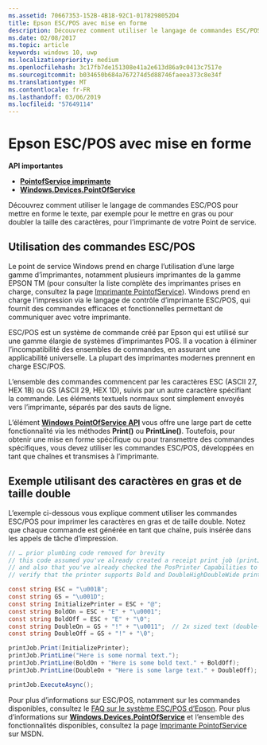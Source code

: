 ```yaml
---
ms.assetid: 70667353-152B-4B18-92C1-0178298052D4
title: Epson ESC/POS avec mise en forme
description: Découvrez comment utiliser le langage de commandes ESC/POS pour mettre en forme le texte, par exemple pour le mettre en gras ou pour doubler la taille des caractères, pour l’imprimante de votre Point de service.
ms.date: 02/08/2017
ms.topic: article
keywords: windows 10, uwp
ms.localizationpriority: medium
ms.openlocfilehash: 3c17fb7de151308e41a2e613d86a9c0413c7517e
ms.sourcegitcommit: b034650b684a767274d5d88746faeea373c8e34f
ms.translationtype: MT
ms.contentlocale: fr-FR
ms.lasthandoff: 03/06/2019
ms.locfileid: "57649114"
---
```

# <a name="epson-escpos-with-formatting"></a>Epson ESC/POS avec mise en forme


**API importantes**

-   [**PointofService imprimante**](https://msdn.microsoft.com/library/windows/apps/Mt426652)
-   [**Windows.Devices.PointOfService**](https://msdn.microsoft.com/library/windows/apps/Dn298071)

Découvrez comment utiliser le langage de commandes ESC/POS pour mettre en forme le texte, par exemple pour le mettre en gras ou pour doubler la taille des caractères, pour l’imprimante de votre Point de service.

## <a name="escpos-usage"></a>Utilisation des commandes ESC/POS

Le point de service Windows prend en charge l’utilisation d’une large gamme d’imprimantes, notamment plusieurs imprimantes de la gamme EPSON TM (pour consulter la liste complète des imprimantes prises en charge, consultez la page [Imprimante PointofService](https://msdn.microsoft.com/library/windows/apps/Mt426652)). Windows prend en charge l’impression via le langage de contrôle d’imprimante ESC/POS, qui fournit des commandes efficaces et fonctionnelles permettant de communiquer avec votre imprimante.

ESC/POS est un système de commande créé par Epson qui est utilisé sur une gamme élargie de systèmes d’imprimantes POS. Il a vocation à éliminer l’incompatibilité des ensembles de commandes, en assurant une applicabilité universelle. La plupart des imprimantes modernes prennent en charge ESC/POS.

L’ensemble des commandes commencent par les caractères ESC (ASCII 27, HEX 1B) ou GS (ASCII 29, HEX 1D), suivis par un autre caractère spécifiant la commande. Les éléments textuels normaux sont simplement envoyés vers l’imprimante, séparés par des sauts de ligne.

L’élément [**Windows PointOfService API**](https://msdn.microsoft.com/library/windows/apps/Dn298071) vous offre une large part de cette fonctionnalité via les méthodes **Print()** ou **PrintLine()**. Toutefois, pour obtenir une mise en forme spécifique ou pour transmettre des commandes spécifiques, vous devez utiliser les commandes ESC/POS, développées en tant que chaînes et transmises à l’imprimante.

## <a name="example-using-bold-and-double-size-characters"></a>Exemple utilisant des caractères en gras et de taille double

L’exemple ci-dessous vous explique comment utiliser les commandes ESC/POS pour imprimer les caractères en gras et de taille double. Notez que chaque commande est générée en tant que chaîne, puis insérée dans les appels de tâche d’impression.

```csharp
// … prior plumbing code removed for brevity
// this code assumed you've already created a receipt print job (printJob)
// and also that you've already checked the PosPrinter Capabilities to
// verify that the printer supports Bold and DoubleHighDoubleWide print modes

const string ESC = "\u001B";
const string GS = "\u001D";
const string InitializePrinter = ESC + "@";
const string BoldOn = ESC + "E" + "\u0001";
const string BoldOff = ESC + "E" + "\0";
const string DoubleOn = GS + "!" + "\u0011";  // 2x sized text (double-high + double-wide)
const string DoubleOff = GS + "!" + "\0";

printJob.Print(InitializePrinter);
printJob.PrintLine("Here is some normal text.");
printJob.PrintLine(BoldOn + "Here is some bold text." + BoldOff);
printJob.PrintLine(DoubleOn + "Here is some large text." + DoubleOff);

printJob.ExecuteAsync();
```

Pour plus d’informations sur ESC/POS, notamment sur les commandes disponibles, consultez le [FAQ sur le système ESC/POS d’Epson](https://content.epson.de/fileadmin/content/files/RSD/downloads/escpos.pdf). Pour plus d’informations sur [**Windows.Devices.PointOfService**](https://msdn.microsoft.com/library/windows/apps/Dn298071) et l’ensemble des fonctionnalités disponibles, consultez la page [Imprimante PointofService](https://msdn.microsoft.com/library/windows/apps/Mt426652) sur MSDN.
